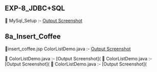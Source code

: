 ## EXP-8_JDBC+SQL

🔗 MySql_Setup :- [Output Screenshot](https://github.com/lohithrace21/Advanced-java/blob/main/EXP-8_JDBC%20%2B%20SQL/MySql_Setup)

## 8a_Insert_Coffee

🔗insert_coffee.jsp ColorListDemo.java :- [Output Screenshot](https://github.com/lohithrace21/Advanced-java/blob/main/EXP-8_JDBC%20%2B%20SQL/8a_Insert_Coffee/Screenshot-8a1.png)

🔗 ColorListDemo.java :- [Output Screenshot](
🔗 ColorListDemo.java :- [Output Screenshot](
🔗 ColorListDemo.java :- [Output Screenshot](
